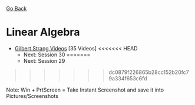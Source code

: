 [Go Back](https://github.com/arm-on/plan/blob/main/README.md)

# Linear Algebra 
- [Gilbert Strang Videos](https://www.youtube.com/watch?v=QVKj3LADCnA&list=PL49CF3715CB9EF31D&index=1) [35 Videos]
<<<<<<< HEAD
    - Next: Session 30
=======
    - Next: Session 29
>>>>>>> dc0879f226865b28cc152b20fc79a334f653c6fd

Note: Win + PrtScreen = Take Instant Screenshot and save it into Pictures/Screenshots